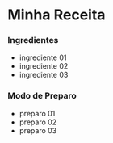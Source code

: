 # Minha Receita

### Ingredientes
 - ingrediente 01
 - ingrediente 02
 - ingrediente 03

### Modo de Preparo
 - preparo 01
 - preparo 02
 - preparo 03

